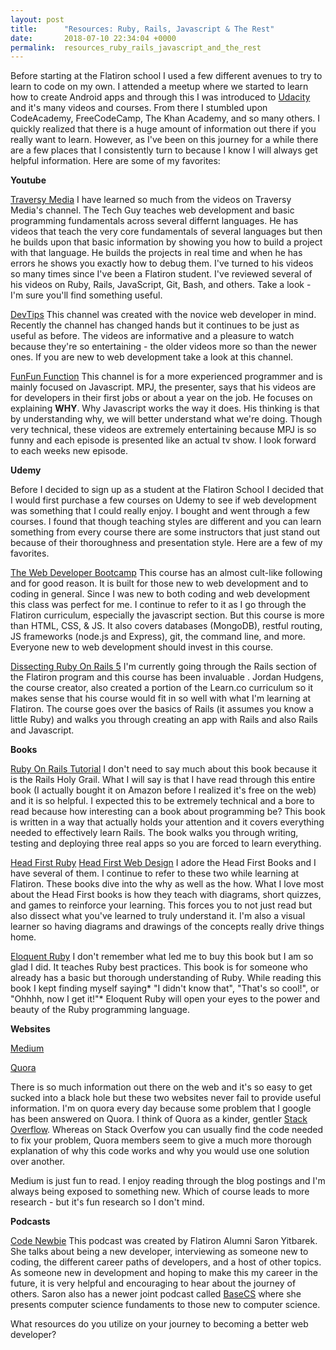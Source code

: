 ```yaml
---
layout: post
title:      "Resources: Ruby, Rails, Javascript & The Rest"
date:       2018-07-10 22:34:04 +0000
permalink:  resources_ruby_rails_javascript_and_the_rest
---
```



Before starting at the Flatiron school I used a few different avenues to try to learn to code on my own.  I attended a meetup where we started to learn how to create Android apps and through this I was introduced to [Udacity](https://www.udacity.com/) and it's many videos and courses.  From there I stumbled upon CodeAcademy, FreeCodeCamp, The Khan Academy, and so many others. I quickly realized that there is a huge amount of information out there if you really want to learn. However, as I've been on this journey for a while there are a few places that I consistently turn to because I know I will always get helpful information.  Here are some of my favorites:


**Youtube**

[Traversy Media](https://www.youtube.com/user/TechGuyWeb)
I have learned so much from the videos on Traversy Media's channel.  The Tech Guy teaches web development and basic programming fundamentals across several differnt languages. He has videos that teach the very core fundamentals of several languages but then he builds upon that basic information by showing you how to build a project with that language. He builds the projects in real time and when he has errors he shows you exactly how to debug them.  I've turned to his videos so many times since I've been a Flatiron student. I've reviewed several of his videos on Ruby, Rails, JavaScript, Git, Bash, and others.  Take a look - I'm sure you'll find something useful.  

[DevTips](https://www.youtube.com/user/DevTipsForDesigners)
This channel was created with the novice web developer in mind. Recently the channel has changed hands but it continues to be just as useful as before.  The videos are informative and a pleasure to watch because they're so entertaining - the older videos more so than the newer ones. If you are new to web development take a look at this channel. 

[FunFun Function](https://www.youtube.com/channel/UCO1cgjhGzsSYb1rsB4bFe4Q/featured) 
This channel is for a more experienced programmer and is mainly focused on Javascript.  MPJ, the presenter, says that his videos are for developers in their first jobs or about a year on the job.  He focuses on explaining **WHY**.  Why Javascript works the way it does. His thinking is that by understanding why, we will better understand what we're doing.
Though very technical, these videos are extremely entertaining because MPJ is so funny and each episode is presented like an actual tv show. I look forward to each weeks new episode.  


**Udemy**

Before I decided to sign up as a student at the Flatiron School I decided that I would first purchase a few courses on Udemy to see if web development was something that I could really enjoy.  I bought and went through a few courses. I found that though teaching styles are different and you can learn something from every course there are some instructors that just stand out because of their thoroughness and presentation style.  Here are a few of my favorites.  

[The Web Developer Bootcamp](https://www.udemy.com/the-web-developer-bootcamp) 
This course has an almost cult-like following and for good reason.  It is built for those new to web development and to coding in general. Since I was new to both coding and web development this class was perfect for me.  I continue to refer to it as I go through the Flatiron curriculum, especially the javascript section.  But this course is more than HTML, CSS, & JS.  It also covers databases (MongoDB), restful routing, JS frameworks (node.js and Express), git, the command line, and more.  Everyone new to web development should invest in this course.  

[Dissecting Ruby On Rails 5](https://www.udemy.com/professional-rails-5-development-course/learn/v4/overview)
I'm currently going through the Rails section of the Flatiron program and this course has been invaluable . Jordan Hudgens, the course creator,  also created a portion of the Learn.co curriculum so it makes sense that his course would fit in so well with what I'm learning at Flatiron. The course goes over the basics of Rails (it assumes you know a little Ruby) and walks you through creating an app with Rails and also Rails and Javascript.    


**Books**

[Ruby On Rails Tutorial](https://www.railstutorial.org/book)
I don't need to say much about this book because it is the Rails Holy Grail.  What I will say is that I have read through this entire book (I actually bought it on Amazon before I realized it's free on the web) and it is so helpful.  I expected this to be extremely technical and a bore to read because how interesting can a book about programming be?  This book is written in a way that actually holds your attention and it covers everything needed to effectively learn Rails. The book walks you through writing, testing and deploying three real apps so you are forced to learn everything.    

[Head First Ruby](https://www.amazon.com/Head-First-Ruby-Brain-Friendly-Guide/dp/1449372651) 
[Head First Web Design](https://www.amazon.com/Head-First-Web-Design-Accessible/dp/0596520301)
I adore the Head First Books and I have several of them. I continue to refer to these two while learning at Flatiron. 
These books dive into the why as well as the how. What I love most about the Head First books is how they teach with diagrams, short quizzes, and games to reinforce your learning.  This forces you to not just read but also dissect what you've learned  to truly understand it.  I'm also a visual learner so having diagrams and drawings of the concepts really drive things home.

[Eloquent Ruby](https://www.amazon.com/Eloquent-Ruby-Addison-Wesley-Professional/dp/0321584104/ref=sr_1_1?s=books&ie=UTF8&qid=1531254585&sr=1-1&keywords=eloquent+ruby)
I don't remember what led me to buy this book but I am so glad I did.  It teaches Ruby best practices.  This book is for someone who already has a basic but thorough understanding of Ruby.  While reading this book I kept finding myself saying* "I didn't know that", "That's so cool!", or "Ohhhh, now I get it!"* Eloquent Ruby will open your eyes to the power and beauty of the Ruby programming language. 



**Websites**


[Medium](https://medium.freecodecamp.org/)

[Quora](https://www.quora.com/)

There is so much information out there on the web and it's so easy to get sucked into a black hole but these two websites never fail to provide useful information.  I'm on quora every day because some problem that I google has been answered on Quora. I think of Quora as a kinder, gentler [Stack Overflow](https://stackoverflow.com). Whereas on Stack Overfow you can usually find the code needed to fix your problem, Quora members seem to give a much more thorough explanation of why this code works and why you would use one solution over another.  

Medium is just fun to read.  I enjoy reading through the blog postings and I'm always being exposed to something new.  Which of course leads to more research - but it's fun research so I don't mind.


**Podcasts**

[Code Newbie](https://www.codenewbie.org/podcast)
This podcast was created by Flatiron Alumni Saron Yitbarek.  She talks about being a new developer, interviewing as someone new to coding, the different career paths of developers, and a host of other topics.  As someone new in development and hoping to make this my career in the future, it is very helpful and encouraging to hear about the journey of others.  Saron also has a newer joint podcast called [BaseCS](https://www.codenewbie.org/basecs) where she presents computer science fundaments to those new to computer science.  


What resources do you utilize on your journey to becoming a better web developer?




